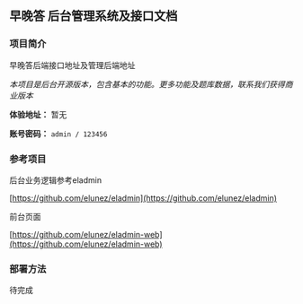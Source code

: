 ## 早晚答 后台管理系统及接口文档

### 项目简介

早晚答后端接口地址及管理后端地址

*本项目是后台开源版本，包含基本的功能。更多功能及题库数据，联系我们获得商业版本*

 

**体验地址：** 暂无

**账号密码：** `admin / 123456`

### 参考项目

后台业务逻辑参考eladmin 

[https://github.com/elunez/eladmin](https://github.com/elunez/eladmin)

前台页面

[https://github.com/elunez/eladmin-web](https://github.com/elunez/eladmin-web)

### 部署方法

待完成